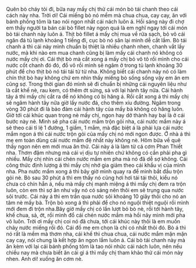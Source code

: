 Quên bò cháy tỏi đi, bữa nay mấy chị thử cái món bò tái chanh theo cái cách này nha. Trời ơi! Cái miếng bò nó mềm mà chua chua, cay cay, ăn với bánh phồng tôm là tao nói ngon nhất cái nách luôn á. Hồi sáng này đi chợ em thấy người ta bán cái bò fillet này ngon quá là em nghĩ ngay tới cái món bò tái chanh này luôn á. Thịt bò fillet á mấy chị mua về rửa sạch, bỏ vô cái ngăn đá tủ lạnh khoảng 1 tiếng đi, cục bò nó săn lại mình dễ cắt lắm. Bò tái chanh á thì cái này mình chuẩn bị thiệt là nhiều chanh nhen, chanh vắt lấy nước, mà khi nào em mua chanh cũng bị làm mấy cái chanh nó không có nước mấy chị ơi. Cái thịt bò mà cắt xong á mấy chị bỏ vô tô rồi mình cho cái nước cốt chanh đó đó, đổ vô rồi mình sẽ ngâm ở trong tủ lạnh khoảng 30 phút để cho thịt bò nó tái tái từ từ nha. Không biết cái chanh này nó có làm chín thịt bò hay không chứ em nhìn thấy miếng bò sống sống vậy em ăn em cũng sợ. Trong thời gian đó mình sẽ đi chuẩn bị những cái nguyên liệu như là cắt khế nè, rau kem, có thêm ớt sừng, sả với lại hành tây nữa. Cái hành tây á thì mấy chị cắt ra để nó không có bị hăng á. Rồi cắt xong á thì mấy chị sẽ ngâm hành tây nữa giờ lấy nước đá, cho thêm xíu đường. Ngâm trong vòng 30 phút đi là bảo đảm cái hành tây của mấy bà không có hăng luôn. Giờ tới cái khúc quan trọng nè mấy chị, ngon hay dở thành hay bại là ở cái bước này nè. Mình sẽ pha cái nước mắm trộn gỏi nha, cái nước mắm này á sẽ theo cái tỉ lệ 1 đường, 1 giấm, 1 mắm, mà đặc biệt á là phải lựa cái nước mắm ngon á thì cái nước trộn gỏi của mấy chị nó mới ngon được. Ở nhà á thì mẹ em toàn dùng cái nước mắm đệ nhất này không nè. Hôm bữa về quê thấy ngon nên em mới mua ăn thử. Cái này á là làm từ cá cơm Phan Thiết nha. Thơm đậm nhưng mà cái vị dịu tự nhiên chứ không có cần phải pha gì nhiều. Mấy chị nhìn cái chén nước mắm em pha mà nó đã dễ sợ không. Cái công thức định lượng á thì mấy chị nhớ gia giảm theo cái khẩu vị của mình nha. Pha nước mắm xong á thì bây giờ mình quay ra để mình bắt đầu trộn gỏi nè. Bò sau 30 phút á thì em thấy nó cũng hơi hơi tái tái thôi, kiểu nó chưa có chín hẳn á, nếu mà mấy chị mạnh miệng á thì mấy chị đem ra trộn luôn, còn em thì sợ ăn như vậy nó có sáng nên thôi em sẽ trụng qua nước sôi trước. Cái này á thì em trần qua nước sôi khoảng 10 giây thôi cho nó an tâm nè mấy bà. Trộn bò xong á thì phải để cho nó nguội thiệt nguội rồi mình mới đem đi trộn nha.Bây giờ mấy chị có lần lượt bỏ bò nè, rồi tới hành tây, khế chua, sả, ớt, rồi mình đổ cái chén nước mắm mà hồi nãy mình mới pha vô luôn. Trời ơi mấy chị coi nó đã chưa, tới cái khúc này thôi là em muốn chảy nước miếng rồi đó. Cái đồ mẹ em chọn là chỉ có nhất thôi đó. Bò á thì nó rất là mềm mà thơm nha, cái khế thì chua chua, cái nước mắm mặn mặn cay cay, nói chung là kết hợp ăn ngon lắm luôn á. Cái bò tái chanh này mà ăn kèm với lại cái bánh phồng tôm là tao nói nhức cái nách luôn, nên nếu chiều nay mà chưa biết ăn cái gì á thì mấy chị tham khảo thử cái món này nhen. Anh ơi! xuống ăn cơm nè.